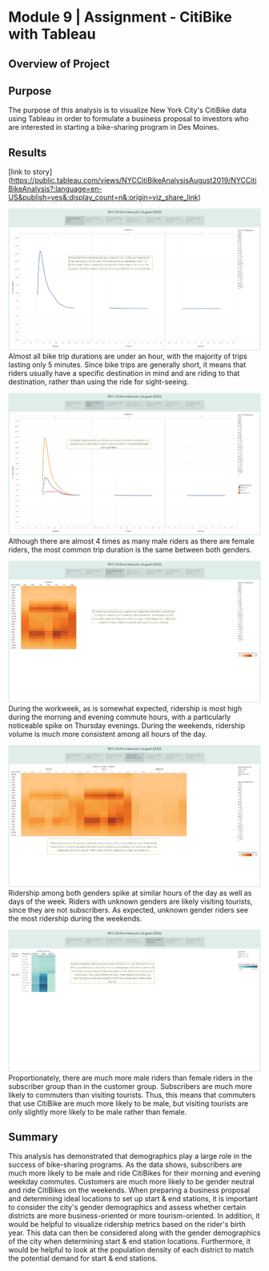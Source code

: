 # Module 9 | Assignment - CitiBike with Tableau
## Overview of Project

## Purpose
The purpose of this analysis is to visualize New York City's CitiBike data using Tableau in order to formulate a business proposal to investors who are interested in starting a bike-sharing program in Des Moines.

## Results
[link to story] (https://public.tableau.com/views/NYCCitiBikeAnalysisAugust2019/NYCCitiBikeAnalysis?:language=en-US&publish=yes&:display_count=n&:origin=viz_share_link)

![Checkout Times for Users](/Checkout_Times_for_Users.png)
    Almost all bike trip durations are under an hour, with the majority of trips lasting only 5 minutes. Since bike trips are generally short, it means that riders usually have a specific destination in mind and are riding to that destination, rather than using the ride for sight-seeing.

![Checkout Times for Gender](/Checkout_Times_for_Gender.png)
    Although there are almost 4 times as many male riders as there are female riders, the most common trip duration is the same between both genders.

![Trips by Weekday for Each Hour](/Trips_by_Weekday_for_Each_Hour.png)
    During the workweek, as is somewhat expected, ridership is most high during the morning and evening commute hours, with a particularly noticeable spike on Thursday evenings. During the weekends, ridership volume is much more consistent among all hours of the day.

![Trips by Gender (Weekday per Hour)](/Trips_by_Gender_Weekday_per_Hour.png)
    Ridership among both genders spike at similar hours of the day as well as days of the week. Riders with unknown genders are likely visiting tourists, since they are not subscribers. As expected, unknown gender riders see the most ridership during the weekends.

![User Trips by Gender by Weekday](/User_Trips_by_Gender_by_Weekday.png)
    Proportionately, there are much more male riders than female riders in the subscriber group than in the customer group. Subscribers are much more likely to commuters than visiting tourists. Thus, this means that commuters that use CitiBike are much more likely to be male, but visiting tourists are only slightly more likely to be male rather than female.

## Summary
This analysis has demonstrated that demographics play a large role in the success of bike-sharing programs. As the data shows, subscribers are much more likely to be male and ride CitiBikes for their morning and evening weekday commutes. Customers are much more likely to be gender neutral and ride CitiBikes on the weekends. When preparing a business proposal and determining ideal locations to set up start & end stations, it is important to consider the city's gender demographics and assess whether certain districts are more business-oriented or more tourism-oriented. In addition, it would be helpful to visualize ridership metrics based on the rider's birth year. This data can then be considered along with the gender demographics of the city when determining start & end station locations. Furthermore, it would be helpful to look at the population density of each district to match the potential demand for start & end stations.